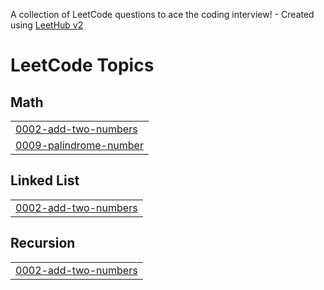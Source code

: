A collection of LeetCode questions to ace the coding interview! - Created using [LeetHub v2](https://github.com/arunbhardwaj/LeetHub-2.0)
<!---LeetCode Topics Start-->
# LeetCode Topics
## Math
|  |
| ------- |
| [0002-add-two-numbers](https://github.com/Shemin-jr/leetcode/tree/master/0002-add-two-numbers) |
| [0009-palindrome-number](https://github.com/Shemin-jr/leetcode/tree/master/0009-palindrome-number) |
## Linked List
|  |
| ------- |
| [0002-add-two-numbers](https://github.com/Shemin-jr/leetcode/tree/master/0002-add-two-numbers) |
## Recursion
|  |
| ------- |
| [0002-add-two-numbers](https://github.com/Shemin-jr/leetcode/tree/master/0002-add-two-numbers) |
<!---LeetCode Topics End-->